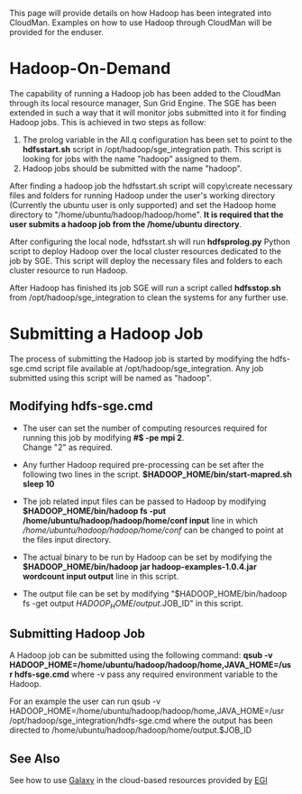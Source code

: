 <slot name="/cloudman/header" />

<slot name="/cloudman/linkbox-horizontal" />

This page will provide details on how Hadoop has been integrated into CloudMan. Examples on how to use Hadoop through CloudMan will be provided for the enduser.

# Hadoop-On-Demand

The capability of running a Hadoop job has been added to the CloudMan through its local resource manager, Sun Grid Engine. The SGE has been extended in such a way that it will monitor jobs submitted into it for finding Hadoop jobs. This is achieved in two steps as follow:
1. The prolog variable in the All.q configuration has been set to point to the **hdfsstart.sh** script in /opt/hadoop/sge_integration path. This script is looking for jobs with the name "hadoop" assigned to them.
2. Hadoop jobs should be submitted with the name "hadoop".

After finding a hadoop job the hdfsstart.sh script will copy\create necessary files and folders for running Hadoop under the user's working directory (Currently the ubuntu user is only supported) and set the Hadoop home directory to "/home/ubuntu/hadoop/hadoop/home". **It is required that the user submits a hadoop job from the /home/ubuntu directory**.

After configuring the local node, hdfsstart.sh will run **hdfsprolog.py** Python script to deploy Hadoop over the local cluster resources dedicated to the job by SGE. This script will deploy the necessary files and folders to each cluster resource to run Hadoop.

After Hadoop has finished its job SGE will run a script called **hdfsstop.sh** from /opt/hadoop/sge_integration to clean the systems for any further use.

# Submitting a Hadoop Job

The process of submitting the Hadoop job is started by modifying the hdfs-sge.cmd script file available at /opt/hadoop/sge_integration. Any job submitted using this script will be named as "hadoop".

## Modifying hdfs-sge.cmd

* The user can set the number of computing resources required for running this job by modifying
    **#$ -pe mpi 2**.<br />
    Change "2" as required.

* Any further Hadoop required pre-processing can be set after the following two lines in the script.
    **$HADOOP_HOME/bin/start-mapred.sh**
    **sleep 10**

* The job related input files can be passed to Hadoop by modifying
    **$HADOOP_HOME/bin/hadoop fs -put /home/ubuntu/hadoop/hadoop/home/conf input**
    line in which
      */home/ubuntu/hadoop/hadoop/home/conf*
    can be changed to point at the files input directory.

* The actual binary to be run by Hadoop can be set by modifying the
    **$HADOOP_HOME/bin/hadoop jar hadoop-examples-1.0.4.jar  wordcount input output**
    line in this script.

* The output file can be set by modifying
    "$HADOOP_HOME/bin/hadoop fs -get output $HADOOP_HOME/output.$JOB_ID"
    in this script.

## Submitting Hadoop Job

A Hadoop job can be submitted using the following command:
              **qsub -v HADOOP_HOME=/home/ubuntu/hadoop/hadoop/home,JAVA_HOME=/usr hdfs-sge.cmd**
 where -v pass any required environment variable to the Hadoop.

For an example the user can run
         qsub -v HADOOP_HOME=/home/ubuntu/hadoop/hadoop/home,JAVA_HOME=/usr /opt/hadoop/sge_integration/hdfs-sge.cmd
where the output has been directed to
         /home/ubuntu/hadoop/hadoop/home/output.$JOB_ID

## See Also

See how to use [Galaxy](https://wiki.egi.eu/wiki/Galaxy_workflows_with_EC3) in the cloud-based resources provided by [EGI](https://www.egi.eu/)
